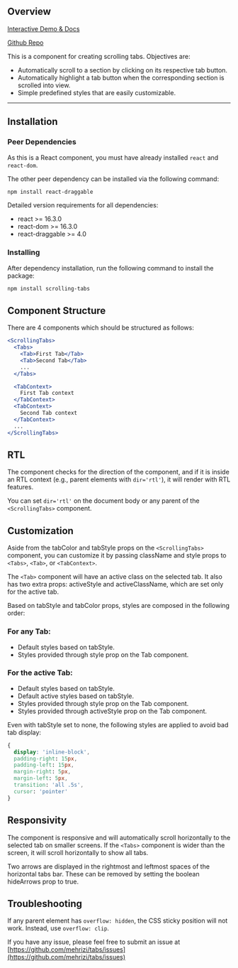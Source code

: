 ## Overview
[Interactive Demo & Docs](https://mehrizi.github.io/scrolling-tabs/)

[Github Repo](https://github.com/mehrizi/scrolling-tabs)

This is a component for creating scrolling tabs. Objectives are:

- Automatically scroll to a section by clicking on its respective tab button.
- Automatically highlight a tab button when the corresponding section is scrolled into view.
- Simple predefined styles that are easily customizable.

---

## Installation

### Peer Dependencies
As this is a React component, you must have already installed `react` and `react-dom`.

The other peer dependency can be installed via the following command:

```bash
npm install react-draggable
```

Detailed version requirements for all dependencies:

- react >= 16.3.0
- react-dom >= 16.3.0
- react-draggable >= 4.0


### Installing
After dependency installation, run the following command to install the package:

```bash
npm install scrolling-tabs
```
## Component Structure
There are 4 components which should be structured as follows:

```jsx
<ScrollingTabs>
  <Tabs>
    <Tab>First Tab</Tab>
    <Tab>Second Tab</Tab>
    ...
  </Tabs>

  <TabContext>
    First Tab context
  </TabContext>
  <TabContext>
    Second Tab context
  </TabContext>
  ...
</ScrollingTabs>
```

## RTL
The component checks for the direction of the component, and if it is inside an RTL context (e.g., parent elements with `dir='rtl'`), it will render with RTL features.

You can set `dir='rtl'` on the document body or any parent of the `<ScrollingTabs>` component.

## Customization
Aside from the tabColor and tabStyle props on the `<ScrollingTabs>` component, you can customize it by passing className and style props to `<Tabs>`, `<Tab>`, or `<TabContext>`.

The `<Tab>` component will have an active class on the selected tab. It also has two extra props: activeStyle and activeClassName, which are set only for the active tab.

Based on tabStyle and tabColor props, styles are composed in the following order:

### For any Tab:
- Default styles based on tabStyle.
- Styles provided through style prop on the Tab component.

### For the active Tab:
- Default styles based on tabStyle.
- Default active styles based on tabStyle.
- Styles provided through style prop on the Tab component.
- Styles provided through activeStyle prop on the Tab component.

Even with tabStyle set to none, the following styles are applied to avoid bad tab display:

```css
{
  display: 'inline-block',
  padding-right: 15px,
  padding-left: 15px,
  margin-right: 5px,
  margin-left: 5px,
  transition: 'all .5s',
  cursor: 'pointer'
}
```

## Responsivity
The component is responsive and will automatically scroll horizontally to the selected tab on smaller screens. If the `<Tabs>` component is wider than the screen, it will scroll horizontally to show all tabs.

Two arrows are displayed in the rightmost and leftmost spaces of the horizontal tabs bar. These can be removed by setting the boolean hideArrows prop to true.

## Troubleshooting
If any parent element has `overflow: hidden`, the CSS sticky position will not work. Instead, use `overflow: clip`.

If you have any issue, please feel free to submit an issue at 
[https://github.com/mehrizi/tabs/issues](https://github.com/mehrizi/tabs/issues)
